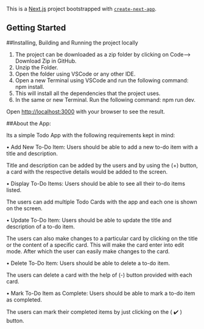 This is a [Next.js](https://nextjs.org/) project bootstrapped with [`create-next-app`](https://github.com/vercel/next.js/tree/canary/packages/create-next-app).

## Getting Started


##Installing, Building and Running the project locally

1. The project can be downloaded as a zip folder by clicking on Code--> Download Zip in GitHub.
2. Unzip the Folder.
3. Open the folder using VSCode or any other IDE.
4. Open a new Terminal using VSCode and run the following command: npm install.
5. This will install all the dependencies that the project uses.
6. In the same or new Terminal. Run the following command: npm run dev.

   
Open [http://localhost:3000](http://localhost:3000) with your browser to see the result.

##About the App:

  Its a simple Todo App with the following requirements kept in mind:

• Add New To-Do Item: Users should be able to add a new to-do item with a title and
description.

  Title and description can be added by the users and by using the (+) button, a card with the respective details would be added to the screen.

• Display To-Do Items: Users should be able to see all their to-do items listed.

  The users can add multiple Todo Cards with the app and each one is shown on the screen.

• Update To-Do Item: Users should be able to update the title and description of a to-do
item.

  The users can also make changes to a particular card by clicking on the title or the content of a specific card. 
  This will make the card enter into edit mode. After which the user can easily make changes to the card.

• Delete To-Do Item: Users should be able to delete a to-do item.

  The users can delete a card with the help of (-) button provided with each card.

• Mark To-Do Item as Complete: Users should be able to mark a to-do item as
completed.

  The users can mark their completed items by just clicking on the ( ✔️ ) button.


